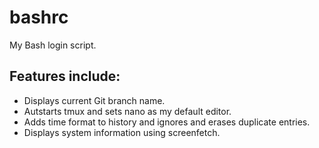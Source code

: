 # bashrc
My Bash login script.

## Features include:
* Displays current Git branch name.
* Autstarts tmux and sets nano as my default editor.
* Adds time format to history and ignores and erases duplicate entries.
* Displays system information using screenfetch.
